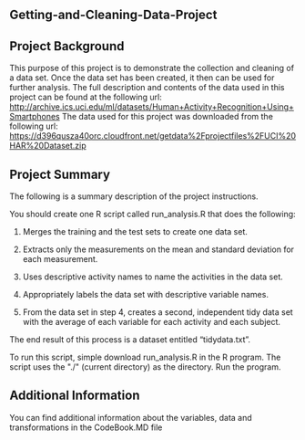 ﻿## Getting-and-Cleaning-Data-Project

## Project Background

This purpose of this project is to demonstrate the collection and cleaning of a data set. Once the data set has been created, it then can be used for further analysis. The full description and contents of the data used in this project can be found at the following url: 
http://archive.ics.uci.edu/ml/datasets/Human+Activity+Recognition+Using+Smartphones
The data used for this project was downloaded from the following url:
https://d396qusza40orc.cloudfront.net/getdata%2Fprojectfiles%2FUCI%20HAR%20Dataset.zip

## Project Summary

The following is a summary description of the project instructions.

You should create one R script called run_analysis.R that does the following:

1.	Merges the training and the test sets to create one data set.

2.	Extracts only the measurements on the mean and standard deviation for each measurement. 

3.	Uses descriptive activity names to name the activities in the data set.

4.	Appropriately labels the data set with descriptive variable names.

5.	From the data set in step 4, creates a second, independent tidy data set with the average of each variable for each activity and each subject.

The end result of this process is a dataset entitled “tidydata.txt”.

To run this script, simple download run_analysis.R in the R program. The script uses the "./" (current directory) as the directory. 
Run the program.

## Additional Information

You can find additional information about the variables, data and transformations in the CodeBook.MD file

